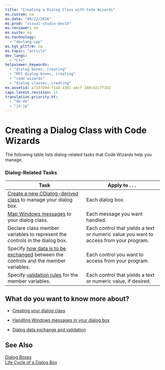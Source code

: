 ```yaml
---
title: "Creating a Dialog Class with Code Wizards"
ms.custom: na
ms.date: "09/22/2016"
ms.prod: "visual-studio-dev14"
ms.reviewer: na
ms.suite: na
ms.technology: 
  - "devlang-cpp"
ms.tgt_pltfrm: na
ms.topic: "article"
dev_langs: 
  - "C++"
helpviewer_keywords: 
  - "dialog boxes, creating"
  - "MFC dialog boxes, creating"
  - "code wizards"
  - "dialog classes, creating"
ms.assetid: a7157b9d-f1a8-4381-a4cf-180cd2c7f1b2
caps.latest.revision: 11
translation.priority.ht: 
  - "de-de"
  - "ja-jp"
---
```

# Creating a Dialog Class with Code Wizards
The following table lists dialog-related tasks that Code Wizards help you manage.  
  
### Dialog-Related Tasks  
  
|Task|Apply to . . .|  
|----------|--------------------|  
|[Create a new CDialog-derived class](../VS_csharp/creating-your-dialog-class.md) to manage your dialog box.|Each dialog box.|  
|[Map Windows messages](../VS_csharp/handling-windows-messages-in-your-dialog-box.md) to your dialog class.|Each message you want handled.|  
|Declare class member variables to represent the controls in the dialog box.|Each control that yields a text or numeric value you want to access from your program.|  
|Specify [how data is to be exchanged](../VS_csharp/dialog-data-exchange-and-validation.md) between the controls and the member variables.|Each control you want to access from your program.|  
|Specify [validation rules](../VS_csharp/dialog-data-exchange-and-validation.md) for the member variables.|Each control that yields a text or numeric value, if desired.|  
  
## What do you want to know more about?  
  
-   [Creating your dialog class](../VS_csharp/creating-your-dialog-class.md)  
  
-   [Handling Windows messages in your dialog box](../VS_csharp/handling-windows-messages-in-your-dialog-box.md)  
  
-   [Dialog data exchange and validation](../VS_csharp/dialog-data-exchange-and-validation.md)  
  
## See Also  
 [Dialog Boxes](../VS_csharp/dialog-boxes.md)   
 [Life Cycle of a Dialog Box](../VS_csharp/life-cycle-of-a-dialog-box.md)